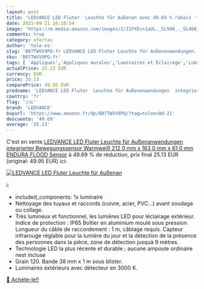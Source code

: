 ```yaml
---
layout: post
title: 'LEDVANCE LED Fluter  Leuchte für Außenan avec 49.69 % rabais '
date: 2021-09-21 16:10:54
image: 'https://m.media-amazon.com/images/I/31FXEvs1aUL._SL500_._SL400_.jpg'
comments: true
category: ofertas
author: 'tole.es'
slug: 'B07TWVV9PQ-fr LEDVANCE LED Fluter Leuchte für Außenanwendungen...'
sku: 'B07TWVV9PQ-fr'
tags: [ 'Appliques','Appliques murales','Luminaires et Éclairage','Luminaires et éclairage','Luminaires intérieur','ledvance', ]
actualPrice: 25.13 EUR
currency: EUR
price: 25.13
comparePrice: 49.95 EUR
prodname: 'LEDVANCE LED Fluter  Leuchte für Außenanwendungen  integrierter Bewegungssensor  Warmweiß  212 0 mm x 163 0 mm x 61 0 mm  ENDURA FLOOD Sensor'
country: 'fr'
flag: '🇫🇷'
brand: 'LEDVANCE'
buyurl: 'https://www.amazon.fr/dp/B07TWVV9PQ/?tag=tolees0d-21'
descuento: '49.69'
average: '25.13'
---
```


C'est en vente [LEDVANCE LED Fluter  Leuchte für Außenanwendungen  integrierter Bewegungssensor  Warmweiß  212 0 mm x 163 0 mm x 61 0 mm  ENDURA FLOOD Sensor](https://www.amazon.fr/dp/B07TWVV9PQ/?tag=tolees0d-21)  à  49.69 % de réduction, prix final  25.13 EUR (original: 49.95 EUR) ici:

[![LEDVANCE LED Fluter  Leuchte für Außenan](https://m.media-amazon.com/images/I/31FXEvs1aUL._SL500_._SL400_.jpg)](https://www.amazon.fr/dp/B07TWVV9PQ/?tag=tolees0d-21)

ℹ️:

- included_components: 1x luminaire
- Nettoyage des tuyaux et raccords (cuivre, acier, PVC...) avant soudage ou collage.
- Très lumineux et fonctionnel, les lumières LED pour léclairage extérieur. Indice de protection : IP65 Boîtier en aluminium moulé sous pression Longueur du câble de raccordement : 1 m, câblage requis. Capteur infrarouge réglable pour la lumière du jour et la détection de la présence des personnes dans la pièce, zone de détection jusquà 9 mètres.
- Technologie LED la plus récente et durable ; aucune ampoule ordinaire nest incluse
- Grain 120. Bande 38 mm x 1 m sous blister.
- Luminaires extérieurs avec détecteur en 3000 K.

[🛒 Achète-le!!](https://www.amazon.fr/dp/B07TWVV9PQ/?tag=tolees0d-21)
